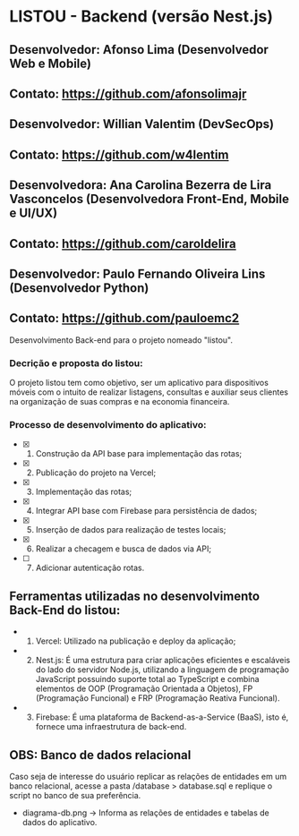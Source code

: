 # LISTOU - Backend (versão Nest.js)

## Desenvolvedor: Afonso Lima (Desenvolvedor Web e Mobile)

## Contato: <https://github.com/afonsolimajr>

## Desenvolvedor: Willian Valentim (DevSecOps)

## Contato: <https://github.com/w4lentim>

## Desenvolvedora: Ana Carolina Bezerra de Lira Vasconcelos (Desenvolvedora Front-End, Mobile e UI/UX)

## Contato: <https://github.com/caroldelira>

## Desenvolvedor: Paulo Fernando Oliveira Lins (Desenvolvedor Python)

## Contato: <https://github.com/pauloemc2>

Desenvolvimento Back-end para o projeto nomeado "listou".

### Decrição e proposta do listou:

O projeto listou tem como objetivo, ser um aplicativo para dispositivos móveis com o intuito de realizar
listagens, consultas e auxiliar seus clientes na organização de suas compras e na economia financeira.

### Processo de desenvolvimento do aplicativo:

- [x] 1. Construção da API base para implementação das rotas;
- [x] 2. Publicação do projeto na Vercel;
- [x] 3. Implementação das rotas;
- [x] 4. Integrar API base com Firebase para persistência de dados;
- [x] 5. Inserção de dados para realização de testes locais;
- [x] 6. Realizar a checagem e busca de dados via API;
- [ ] 7. Adicionar autenticação rotas.

## Ferramentas utilizadas no desenvolvimento Back-End do listou:

- 1. Vercel: Utilizado na publicação e deploy da aplicação;
- 2. Nest.js: É uma estrutura para criar aplicações eficientes e escaláveis do lado do servidor Node.js, utilizando a linguagem de programação JavaScript possuindo suporte total ao TypeScript e combina elementos de OOP (Programação Orientada a Objetos), FP (Programação Funcional) e FRP (Programação Reativa Funcional).
- 3. Firebase: É uma plataforma de Backend-as-a-Service (BaaS), isto é, fornece uma infraestrutura de back-end.

## OBS: Banco de dados relacional

Caso seja de interesse do usuário replicar as relações de entidades em um banco relacional, acesse a pasta /database > database.sql e replique o script no banco de sua preferência.

- diagrama-db.png -> Informa as relações de entidades e tabelas de dados do aplicativo.
